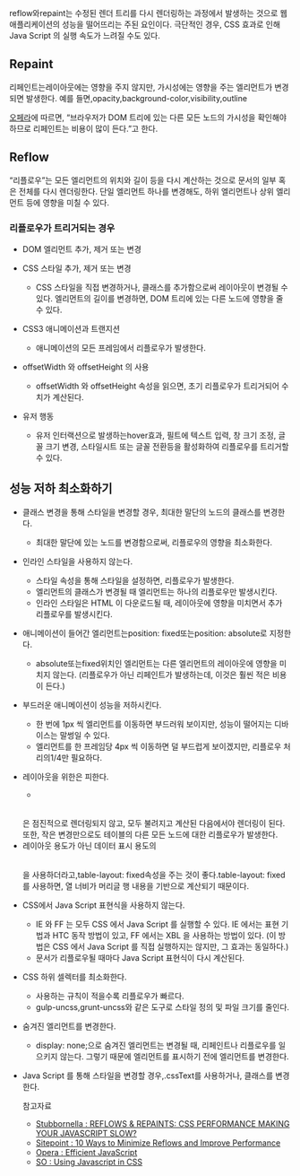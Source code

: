 reflow와repaint는 수정된 렌더 트리를 다시 렌더링하는 과정에서 발생하는 것으로 웹 애플리케이션의 성능을 떨어뜨리는 주된 요인이다. 극단적인 경우, CSS 효과로 인해 Java Script 의 실행 속도가 느려질 수도 있다.

## Repaint

리페인트는레이아웃에는 영향을 주지 않지만, 가시성에는 영향을 주는 엘리먼트가 변경되면 발생한다.
예를 들면,opacity,background-color,visibility,outline

[오페라](https://dev.opera.com/articles/efficient-javascript/?page=3#reflow)에 따르면, “브라우저가 DOM 트리에 있는 다른 모든 노드의 가시성을 확인해야 하므로 리페인트는 비용이 많이 든다.”고 한다.

## Reflow

“리플로우”는 모든 엘리먼트의 위치와 길이 등을 다시 계산하는 것으로 문서의 일부 혹은 전체를 다시 렌더링한다.
단일 엘리먼트 하나를 변경해도, 하위 엘리먼트나 상위 엘리먼트 등에 영향을 미칠 수 있다.

### 리플로우가 트리거되는 경우

- DOM 엘리먼트 추가, 제거 또는 변경
- CSS 스타일 추가, 제거 또는 변경

  - CSS 스타일을 직접 변경하거나, 클래스를 추가함으로써 레이아웃이 변경될 수 있다. 엘리먼트의 길이를 변경하면, DOM 트리에 있는 다른 노드에 영향을 줄 수 있다.

- CSS3 애니메이션과 트랜지션

  - 애니메이션의 모든 프레임에서 리플로우가 발생한다.

- offsetWidth 와 offsetHeight 의 사용

  - offsetWidth 와 offsetHeight 속성을 읽으면, 초기 리플로우가 트리거되어 수치가 계산된다.

- 유저 행동

  - 유저 인터랙션으로 발생하는hover효과, 필트에 텍스트 입력, 창 크기 조정, 글꼴 크기 변경, 스타일시트 또는 글꼴 전환등을 활성화하여 리플로우를 트리거할 수 있다.

## 성능 저하 최소화하기

- 클래스 변경을 통해 스타일을 변경할 경우, 최대한 말단의 노드의 클래스를 변경한다.

  - 최대한 말단에 있는 노드를 변경함으로써, 리플로우의 영향을 최소화한다.

- 인라인 스타일을 사용하지 않는다.

  - 스타일 속성을 통해 스타일을 설정하면, 리플로우가 발생한다.
  - 엘리먼트의 클래스가 변경될 때 엘리먼트는 하나의 리플로우만 발생시킨다.
  - 인라인 스타일은 HTML 이 다운로드될 때, 레이아웃에 영향을 미치면서 추가 리플로우를 발생시킨다.

- 애니메이션이 들어간 엘리먼트는position: fixed또는position: absolute로 지정한다.

  - absolute또는fixed위치인 엘리먼트는 다른 엘리먼트의 레이아웃에 영향을 미치지 않는다. (리플로우가 아닌 리페인트가 발생하는데, 이것은 훨씬 적은 비용이 든다.)

- 부드러운 애니메이션이 성능을 저하시킨다.

  - 한 번에 1px 씩 엘리먼트를 이동하면 부드러워 보이지만, 성능이 떨어지는 디바이스는 말썽일 수 있다.
  - 엘리먼트를 한 프레임당 4px 씩 이동하면 덜 부드럽게 보이겠지만, 리플로우 처리의1/4만 필요하다.

- 레이아웃을 위한<table>은 피한다.

  - <table>은 점진적으로 렌더링되지 않고, 모두 불려지고 계산된 다음에서야 렌더링이 된다. 또한, 작은 변경만으로도 테이블의 다른 모든 노드에 대한 리플로우가 발생한다.
  - 레이아웃 용도가 아닌 데이터 표시 용도의<table>을 사용하더라고,table-layout: fixed속성을 주는 것이 좋다.table-layout: fixed를 사용하면, 열 너비가 머리글 행 내용을 기반으로 계산되기 때문이다.

- CSS에서 Java Script 표현식을 사용하지 않는다.

  - IE 와 FF 는 모두 CSS 에서 Java Script 를 실행할 수 있다. IE 에서는 표현 기법과 HTC 동작 방법이 있고, FF 에서는 XBL 을 사용하는 방법이 있다. (이 방법은 CSS 에서 Java Script 를 직접 실행하지는 않지만, 그 효과는 동일하다.)
  - 문서가 리플로우될 때마다 Java Script 표현식이 다시 계산된다.

- CSS 하위 셀렉터를 최소화한다.

  - 사용하는 규칙이 적을수록 리플로우가 빠르다.
  - gulp-uncss,grunt-uncss와 같은 도구로 스타일 정의 및 파일 크기를 줄인다.

- 숨겨진 엘리먼트를 변경한다.

  - display: none;으로 숨겨진 엘리먼트는 변경될 때, 리페인트나 리플로우를 일으키지 않는다. 그렇기 때문에 엘리먼트를 표시하기 전에 엘리먼트를 변경한다.

- Java Script 를 통해 스타일을 변경할 경우,.cssText를 사용하거나, 클래스를 변경한다.

참고자료

- [Stubbornella : REFLOWS & REPAINTS: CSS PERFORMANCE MAKING YOUR JAVASCRIPT SLOW?](http://www.stubbornella.org/content/2009/03/27/reflows-repaints-css-performance-making-your-javascript-slow/)
- [Sitepoint : 10 Ways to Minimize Reflows and Improve Performance](https://www.sitepoint.com/10-ways-minimize-reflows-improve-performance/)
- [Opera : Efficient JavaScript](https://dev.opera.com/articles/efficient-javascript/?page=3#reflow)
- [SO : Using Javascript in CSS](http://stackoverflow.com/questions/476276/using-javascript-in-css)
